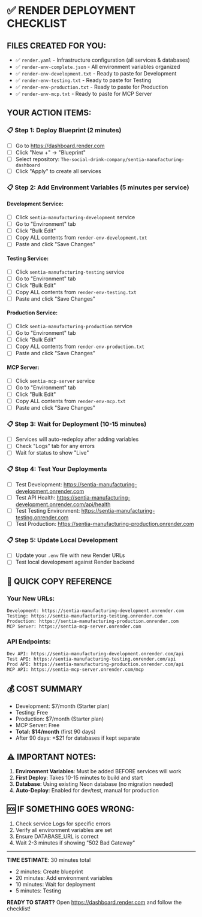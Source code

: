 # ✅ RENDER DEPLOYMENT CHECKLIST

## FILES CREATED FOR YOU:

- ✅ `render.yaml` - Infrastructure configuration (all services & databases)
- ✅ `render-env-complete.json` - All environment variables organized
- ✅ `render-env-development.txt` - Ready to paste for Development
- ✅ `render-env-testing.txt` - Ready to paste for Testing
- ✅ `render-env-production.txt` - Ready to paste for Production
- ✅ `render-env-mcp.txt` - Ready to paste for MCP Server

## YOUR ACTION ITEMS:

### 📋 Step 1: Deploy Blueprint (2 minutes)

- [ ] Go to https://dashboard.render.com
- [ ] Click "New +" → "Blueprint"
- [ ] Select repository: `The-social-drink-company/sentia-manufacturing-dashboard`
- [ ] Click "Apply" to create all services

### 📋 Step 2: Add Environment Variables (5 minutes per service)

#### Development Service:

- [ ] Click `sentia-manufacturing-development` service
- [ ] Go to "Environment" tab
- [ ] Click "Bulk Edit"
- [ ] Copy ALL contents from `render-env-development.txt`
- [ ] Paste and click "Save Changes"

#### Testing Service:

- [ ] Click `sentia-manufacturing-testing` service
- [ ] Go to "Environment" tab
- [ ] Click "Bulk Edit"
- [ ] Copy ALL contents from `render-env-testing.txt`
- [ ] Paste and click "Save Changes"

#### Production Service:

- [ ] Click `sentia-manufacturing-production` service
- [ ] Go to "Environment" tab
- [ ] Click "Bulk Edit"
- [ ] Copy ALL contents from `render-env-production.txt`
- [ ] Paste and click "Save Changes"

#### MCP Server:

- [ ] Click `sentia-mcp-server` service
- [ ] Go to "Environment" tab
- [ ] Click "Bulk Edit"
- [ ] Copy ALL contents from `render-env-mcp.txt`
- [ ] Paste and click "Save Changes"

### 📋 Step 3: Wait for Deployment (10-15 minutes)

- [ ] Services will auto-redeploy after adding variables
- [ ] Check "Logs" tab for any errors
- [ ] Wait for status to show "Live"

### 📋 Step 4: Test Your Deployments

- [ ] Test Development: https://sentia-manufacturing-development.onrender.com
- [ ] Test API Health: https://sentia-manufacturing-development.onrender.com/api/health
- [ ] Test Testing Environment: https://sentia-manufacturing-testing.onrender.com
- [ ] Test Production: https://sentia-manufacturing-production.onrender.com

### 📋 Step 5: Update Local Development

- [ ] Update your `.env` file with new Render URLs
- [ ] Test local development against Render backend

## 🎯 QUICK COPY REFERENCE

### Your New URLs:

```
Development: https://sentia-manufacturing-development.onrender.com
Testing: https://sentia-manufacturing-testing.onrender.com
Production: https://sentia-manufacturing-production.onrender.com
MCP Server: https://sentia-mcp-server.onrender.com
```

### API Endpoints:

```
Dev API: https://sentia-manufacturing-development.onrender.com/api
Test API: https://sentia-manufacturing-testing.onrender.com/api
Prod API: https://sentia-manufacturing-production.onrender.com/api
MCP API: https://sentia-mcp-server.onrender.com/mcp
```

## 💰 COST SUMMARY

- Development: $7/month (Starter plan)
- Testing: Free
- Production: $7/month (Starter plan)
- MCP Server: Free
- **Total: $14/month** (first 90 days)
- After 90 days: +$21 for databases if kept separate

## ⚠️ IMPORTANT NOTES:

1. **Environment Variables**: Must be added BEFORE services will work
2. **First Deploy**: Takes 10-15 minutes to build and start
3. **Database**: Using existing Neon database (no migration needed)
4. **Auto-Deploy**: Enabled for dev/test, manual for production

## 🆘 IF SOMETHING GOES WRONG:

1. Check service Logs for specific errors
2. Verify all environment variables are set
3. Ensure DATABASE_URL is correct
4. Wait 2-3 minutes if showing "502 Bad Gateway"

---

**TIME ESTIMATE**: 30 minutes total

- 2 minutes: Create blueprint
- 20 minutes: Add environment variables
- 10 minutes: Wait for deployment
- 5 minutes: Testing

**READY TO START?** Open https://dashboard.render.com and follow the checklist!
